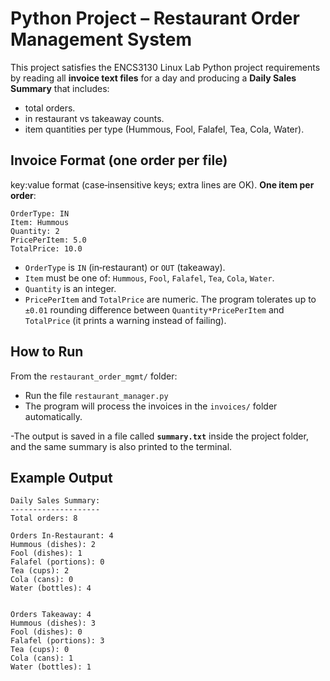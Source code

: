 # Python Project – Restaurant Order Management System

This project satisfies the ENCS3130 Linux Lab Python project requirements by reading all **invoice text files** for a day and producing a **Daily Sales Summary** that includes:
- total orders.
- in restaurant vs takeaway counts.
- item quantities per type (Hummous, Fool, Falafel, Tea, Cola, Water).

## Invoice Format (one order per file)
key:value format (case‑insensitive keys; extra lines are OK). **One item per order**:

```
OrderType: IN
Item: Hummous
Quantity: 2
PricePerItem: 5.0
TotalPrice: 10.0
```

- `OrderType` is `IN` (in‑restaurant) or `OUT` (takeaway).
- `Item` must be one of: `Hummous`, `Fool`, `Falafel`, `Tea`, `Cola`, `Water`.
- `Quantity` is an integer.
- `PricePerItem` and `TotalPrice` are numeric. The program tolerates up to `±0.01` rounding difference between `Quantity*PricePerItem` and `TotalPrice` (it prints a warning instead of failing).

## How to Run
From the `restaurant_order_mgmt/` folder:
 
- Run the file `restaurant_manager.py` 
- The program will process the invoices in the `invoices/` folder automatically.

-The output is saved in a file called **`summary.txt`** inside the project folder, and the same summary is also printed to the terminal.


## Example Output
```
Daily Sales Summary:
--------------------
Total orders: 8

Orders In-Restaurant: 4
Hummous (dishes): 2
Fool (dishes): 1
Falafel (portions): 0
Tea (cups): 2
Cola (cans): 0
Water (bottles): 4


Orders Takeaway: 4
Hummous (dishes): 3
Fool (dishes): 0
Falafel (portions): 3
Tea (cups): 0
Cola (cans): 1
Water (bottles): 1
```
